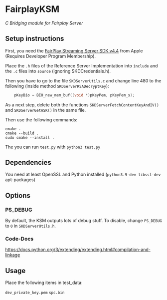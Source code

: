 # FairplayKSM

_C Bridging module for Fairplay Server_

## Setup instructions

First, you need the [FairPlay Streaming Server SDK v4.4](https://developer.apple.com/services-account/download?path=/Developer_Tools/FairPlay_Streaming_Server_SDK/FairPlay_Streaming_Server_SDK_4.4.zip) from Apple (Requires Developer Program Membership).

Place the `.h` files of the Reference Server Implementation into `include` and the `.c` files into `source` (ignoring SKDCredentials.h).

Then you have to go to the file `SKDServerUtils.c` and change line 480 to the following (inside method `SKDServerRSADecryptKey`):

```c
    pKeyBio = BIO_new_mem_buf((void *)pKeyPem, pKeyPem_s);
```

As a next step, delete both the functions `SKDServerFetchContentKeyAndIV()` and `SKDServerGetASK()` in the same file.

Then use the following commands:
```
cmake .
cmake --build .
sudo cmake --install .
```

The you can run `test.py` with `python3 test.py`

## Dependencies

You need at least OpenSSL and Python installed (`python3.9-dev libssl-dev` apt-packages)

## Options

### PS_DEBUG
By default, the KSM outputs lots of debug stuff. To disable, change `PS_DEBUG` to `0` in `SKDServerUtils.h`.

### Code-Docs
https://docs.python.org/3/extending/extending.html#compilation-and-linkage

## Usage

Place the following items in test_data:

`dev_private_key.pem`
`spc.bin`